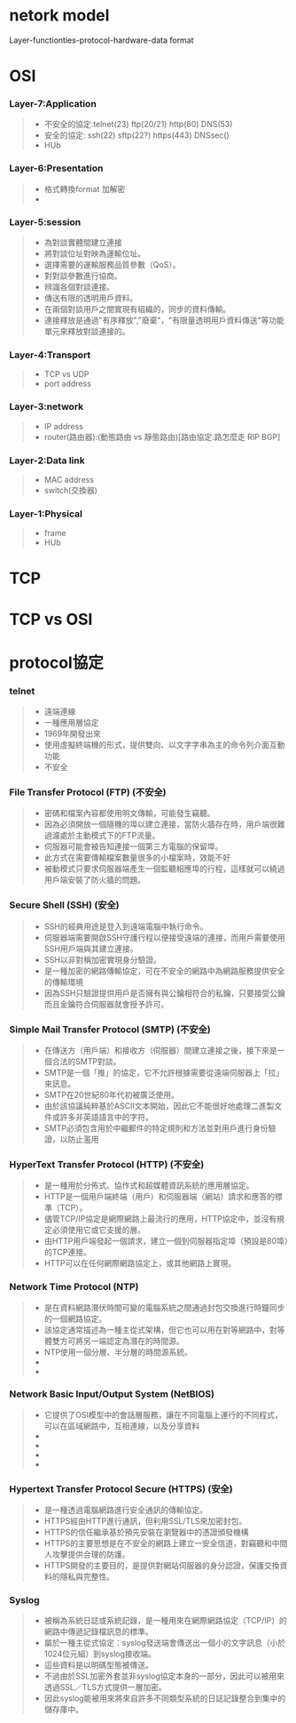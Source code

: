 # netork model

Layer-functionties-protocol-hardware-data format

# OSI

### Layer-7:Application
>* 不安全的協定:telnet(23)  ftp(20/21)  http(80)      DNS(53)
>* 安全的協定:   ssh(22)    sftp(22?)   https(443)    DNSsec()
>* HUb

### Layer-6:Presentation
>* 格式轉換format 加解密
>* 

### Layer-5:session
>* 為對談實體間建立連接
>* 將對談位址對映為運輸位址。
>* 選擇需要的運輸服務品質參數（QoS）。
>* 對對談參數進行協商。
>* 辨識各個對談連接。
>* 傳送有限的透明用戶資料。
>* 在兩個對談用戶之間實現有組織的，同步的資料傳輸。
>* 連接釋放是通過"有序釋放","廢棄"，"有限量透明用戶資料傳送"等功能單元來釋放對談連接的。
### Layer-4:Transport
>* TCP vs UDP
>* port address

### Layer-3:network
>* IP address
>* router(路由器):(動態路由 vs 靜態路由)[路由協定:路怎麼走 RIP BGP] 

### Layer-2:Data link
>* MAC address
>* switch(交換器)

### Layer-1:Physical
>* frame
>* HUb

# TCP


# TCP vs OSI

# protocol協定

### telnet
>* 遠端連線
>* 一種應用層協定
>* 1969年開發出來
>* 使用虛擬終端機的形式，提供雙向、以文字字串為主的命令列介面互動功能
>* 不安全

### File Transfer Protocol (FTP) (不安全)
>* 密碼和檔案內容都使用明文傳輸，可能發生竊聽。
>* 因為必須開放一個隨機的埠以建立連接，當防火牆存在時，用戶端很難過濾處於主動模式下的FTP流量。
>* 伺服器可能會被告知連接一個第三方電腦的保留埠。
>* 此方式在需要傳輸檔案數量很多的小檔案時，效能不好
>* 被動模式只要求伺服器端產生一個監聽相應埠的行程，這樣就可以繞過用戶端安裝了防火牆的問題。

### Secure Shell (SSH) (安全)
>* SSH的經典用途是登入到遠端電腦中執行命令。
>* 伺服器端需要開啟SSH守護行程以便接受遠端的連接，而用戶需要使用SSH用戶端與其建立連接。
>* SSH以非對稱加密實現身分驗證。
>* 是一種加密的網路傳輸協定，可在不安全的網路中為網路服務提供安全的傳輸環境
>* 因為SSH只驗證提供用戶是否擁有與公鑰相符合的私鑰，只要接受公鑰而且金鑰符合伺服器就會授予許可。

### Simple Mail Transfer Protocol (SMTP) (不安全)
>* 在傳送方（用戶端）和接收方（伺服器）間建立連接之後，接下來是一個合法的SMTP對談。
>* SMTP是一個「推」的協定，它不允許根據需要從遠端伺服器上「拉」來訊息。
>* SMTP在20世紀80年代初被廣泛使用。
>* 由於該協議純粹基於ASCII文本開始，因此它不能很好地處理二進製文件或許多非英語語言中的字符。
>* SMTP必須包含用於中繼郵件的特定規則和方法並對用戶進行身份驗證，以防止濫用

### HyperText Transfer Protocol (HTTP) (不安全)
>* 是一種用於分佈式、協作式和超媒體資訊系統的應用層協定。
>* HTTP是一個用戶端終端（用戶）和伺服器端（網站）請求和應答的標準（TCP）。
>* 儘管TCP/IP協定是網際網路上最流行的應用，HTTP協定中，並沒有規定必須使用它或它支援的層。
>* 由HTTP用戶端發起一個請求，建立一個到伺服器指定埠（預設是80埠）的TCP連接。
>* HTTP可以在任何網際網路協定上，或其他網路上實現。

### Network Time Protocol (NTP)
>* 是在資料網路潛伏時間可變的電腦系統之間通過封包交換進行時鐘同步的一個網路協定。
>* 該協定通常描述為一種主從式架構，但它也可以用在對等網路中，對等體雙方可將另一端認定為潛在的時間源。
>* NTP使用一個分層、半分層的時間源系統。
>*
>*

###  Network Basic Input/Output System (NetBIOS)
>* 它提供了OSI模型中的會話層服務，讓在不同電腦上運行的不同程式，可以在區域網路中，互相連線，以及分享資料
>*
>*
>*
>*

### Hypertext Transfer Protocol Secure (HTTPS) (安全)
>* 是一種透過電腦網路進行安全通訊的傳輸協定。
>* HTTPS經由HTTP進行通訊，但利用SSL/TLS來加密封包。
>* HTTPS的信任繼承基於預先安裝在瀏覽器中的憑證頒發機構
>* HTTPS的主要思想是在不安全的網路上建立一安全信道，對竊聽和中間人攻擊提供合理的防護。
>* HTTPS開發的主要目的，是提供對網站伺服器的身分認證，保護交換資料的隱私與完整性。

### Syslog
>* 被稱為系統日誌或系統記錄，是一種用來在網際網路協定（TCP/IP）的網路中傳遞記錄檔訊息的標準。
>* 屬於一種主從式協定：syslog發送端會傳送出一個小的文字訊息（小於1024位元組）到syslog接收端。
>* 這些資料是以明碼型態被傳送。
>* 不過由於SSL加密外套並非syslog協定本身的一部分，因此可以被用來透過SSL／TLS方式提供一層加密。
>* 因此syslog能被用來將來自許多不同類型系統的日誌記錄整合到集中的儲存庫中。

